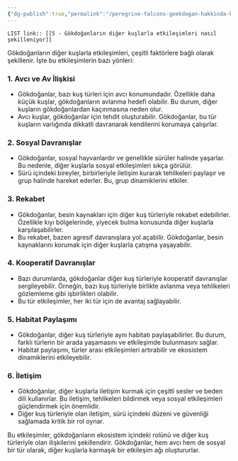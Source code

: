 ```yaml
---
{"dg-publish":true,"permalink":"/peregrine-falcons-goekdogan-hakkinda-hersey/goekdogan-sss/06-goekdoganlarin-diger-kuslarla-etkilesimleri-nasil-sekilleniyor/"}
---
```


`LIST link:: [[5 - Gökdoğanların diğer kuşlarla etkileşimleri nasıl şekilleniyor]] `

Gökdoğanların diğer kuşlarla etkileşimleri, çeşitli faktörlere bağlı olarak şekillenir. İşte bu etkileşimlerin bazı yönleri:

### 1. **Avcı ve Av İlişkisi**
- Gökdoğanlar, bazı kuş türleri için avcı konumundadır. Özellikle daha küçük kuşlar, gökdoğanların avlanma hedefi olabilir. Bu durum, diğer kuşların gökdoğanlardan kaçınmasına neden olur.
- Avcı kuşlar, gökdoğanlar için tehdit oluşturabilir. Gökdoğanlar, bu tür kuşların varlığında dikkatli davranarak kendilerini korumaya çalışırlar.

### 2. **Sosyal Davranışlar**
- Gökdoğanlar, sosyal hayvanlardır ve genellikle sürüler halinde yaşarlar. Bu nedenle, diğer kuşlarla sosyal etkileşimleri sıkça görülür.
- Sürü içindeki bireyler, birbirleriyle iletişim kurarak tehlikeleri paylaşır ve grup halinde hareket ederler. Bu, grup dinamiklerini etkiler.

### 3. **Rekabet**
- Gökdoğanlar, besin kaynakları için diğer kuş türleriyle rekabet edebilirler. Özellikle kıyı bölgelerinde, yiyecek bulma konusunda diğer kuşlarla karşılaşabilirler.
- Bu rekabet, bazen agresif davranışlara yol açabilir. Gökdoğanlar, besin kaynaklarını korumak için diğer kuşlarla çatışma yaşayabilir.

### 4. **Kooperatif Davranışlar**
- Bazı durumlarda, gökdoğanlar diğer kuş türleriyle kooperatif davranışlar sergileyebilir. Örneğin, bazı kuş türleriyle birlikte avlanma veya tehlikeleri gözlemleme gibi işbirlikleri olabilir.
- Bu tür etkileşimler, her iki tür için de avantaj sağlayabilir.

### 5. **Habitat Paylaşımı**
- Gökdoğanlar, diğer kuş türleriyle aynı habitatı paylaşabilirler. Bu durum, farklı türlerin bir arada yaşamasını ve etkileşimde bulunmasını sağlar.
- Habitat paylaşımı, türler arası etkileşimleri artırabilir ve ekosistem dinamiklerini etkileyebilir.

### 6. **İletişim**
- Gökdoğanlar, diğer kuşlarla iletişim kurmak için çeşitli sesler ve beden dili kullanırlar. Bu iletişim, tehlikeleri bildirmek veya sosyal etkileşimleri güçlendirmek için önemlidir.
- Diğer kuş türleriyle olan iletişim, sürü içindeki düzeni ve güvenliği sağlamada kritik bir rol oynar.

Bu etkileşimler, gökdoğanların ekosistem içindeki rolünü ve diğer kuş türleriyle olan ilişkilerini şekillendirir. Gökdoğanlar, hem avcı hem de sosyal bir tür olarak, diğer kuşlarla karmaşık bir etkileşim ağı oluştururlar.
